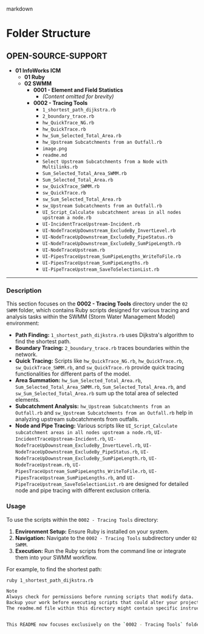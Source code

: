 
markdown
# Folder Structure

## OPEN-SOURCE-SUPPORT
- **01 InfoWorks ICM**
  - **01 Ruby**
  - **02 SWMM**
    - **0001 - Element and Field Statistics**
      - *(Content omitted for brevity)*
    - **0002 - Tracing Tools**
      - `1_shortest_path_dijkstra.rb`
      - `2_boundary_trace.rb`
      - `hw_QuickTrace_NG.rb`
      - `hw_QuickTrace.rb`
      - `hw_Sum_Selected_Total_Area.rb`
      - `hw_Upstream Subcatchments from an Outfall.rb`
      - `image.png`
      - `readme.md`
      - `Select Upstream Subcatchments from a Node with Multilinks.rb`
      - `Sum_Selected_Total_Area_SWMM.rb`
      - `Sum_Selected_Total_Area.rb`
      - `sw_QuickTrace_SWMM.rb`
      - `sw_QuickTrace.rb`
      - `sw_Sum_Selected_Total_Area.rb`
      - `sw_Upstream Subcatchments from an Outfall.rb`
      - `UI_Script_Calculate subcatchment areas in all nodes upstream a node.rb`
      - `UI-IncidentTraceUpstream-Incident.rb`
      - `UI-NodeTraceUpDownstream_ExcludeBy_InvertLevel.rb`
      - `UI-NodeTraceUpDownstream_ExcludeBy_PipeStatus.rb`
      - `UI-NodeTraceUpDownstream_ExcludeBy_SumPipeLength.rb`
      - `UI-NodeTraceUpstream.rb`
      - `UI-PipesTraceUpstream_SumPipeLengths_WriteToFile.rb`
      - `UI-PipesTraceUpstream_SumPipeLengths.rb`
      - `UI-PipeTraceUpstream_SaveToSelectionList.rb`

---

### Description

This section focuses on the **0002 - Tracing Tools** directory under the `02 SWMM` folder, which contains Ruby scripts designed for various tracing and analysis tasks within the SWMM (Storm Water Management Model) environment:

- **Path Finding:** `1_shortest_path_dijkstra.rb` uses Dijkstra's algorithm to find the shortest path.
- **Boundary Tracing:** `2_boundary_trace.rb` traces boundaries within the network.
- **Quick Tracing:** Scripts like `hw_QuickTrace_NG.rb`, `hw_QuickTrace.rb`, `sw_QuickTrace_SWMM.rb`, and `sw_QuickTrace.rb` provide quick tracing functionalities for different parts of the model.
- **Area Summation:** `hw_Sum_Selected_Total_Area.rb`, `Sum_Selected_Total_Area_SWMM.rb`, `Sum_Selected_Total_Area.rb`, and `sw_Sum_Selected_Total_Area.rb` sum up the total area of selected elements.
- **Subcatchment Analysis:** `hw_Upstream Subcatchments from an Outfall.rb` and `sw_Upstream Subcatchments from an Outfall.rb` help in analyzing upstream subcatchments from outfalls.
- **Node and Pipe Tracing:** Various scripts like `UI_Script_Calculate subcatchment areas in all nodes upstream a node.rb`, `UI-IncidentTraceUpstream-Incident.rb`, `UI-NodeTraceUpDownstream_ExcludeBy_InvertLevel.rb`, `UI-NodeTraceUpDownstream_ExcludeBy_PipeStatus.rb`, `UI-NodeTraceUpDownstream_ExcludeBy_SumPipeLength.rb`, `UI-NodeTraceUpstream.rb`, `UI-PipesTraceUpstream_SumPipeLengths_WriteToFile.rb`, `UI-PipesTraceUpstream_SumPipeLengths.rb`, and `UI-PipeTraceUpstream_SaveToSelectionList.rb` are designed for detailed node and pipe tracing with different exclusion criteria.

### Usage

To use the scripts within the `0002 - Tracing Tools` directory:

1. **Environment Setup:** Ensure Ruby is installed on your system.
2. **Navigation:** Navigate to the `0002 - Tracing Tools` subdirectory under `02 SWMM`.
3. **Execution:** Run the Ruby scripts from the command line or integrate them into your SWMM workflow.

For example, to find the shortest path:
```sh
ruby 1_shortest_path_dijkstra.rb

Note
Always check for permissions before running scripts that modify data.
Backup your work before executing scripts that could alter your project significantly.
The readme.md file within this directory might contain specific instructions or notes relevant to these tracing tools.


This README now focuses exclusively on the `0002 - Tracing Tools` folder, detailing its contents and usage.  